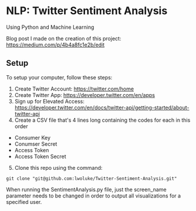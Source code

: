 # NLP: Twitter Sentiment Analysis
Using Python and Machine Learning

Blog post I made on the creation of this project: https://medium.com/p/4b4a8fc1e2b/edit
## Setup
To setup your computer, follow these steps:

1) Create Twitter Account: https://twitter.com/home
2) Create Twitter App: https://developer.twitter.com/en/apps
3) Sign up for Elevated Access: https://developer.twitter.com/en/docs/twitter-api/getting-started/about-twitter-api
4) Create a CSV file that's 4 lines long containing the codes for each in this order
  - Consumer Key
  - Conumser Secret
  - Access Token
  - Access Token Secret
5) Clone this repo using the command:
```
git clone "git@github.com:lwoluke/Twitter-Sentiment-Analysis.git"
```
When running the SentimentAnalysis.py file, just the screen_name parameter needs to be changed in order to output all visualizations for a specified user.
